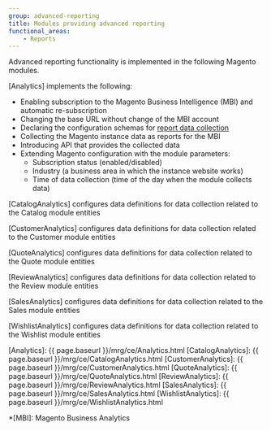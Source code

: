 ```yaml
---
group: advanced-reporting
title: Modules providing advanced reporting
functional_areas:
    - Reports
---
```


Advanced reporting functionality is implemented in the following Magento modules.

[Analytics] implements the following:

  * Enabling subscription to the Magento Business Intelligence (MBI) and automatic re-subscription
  * Changing the base URL without change of the MBI account
  * Declaring the configuration schemas for [report data collection]
  * Collecting the Magento instance data as reports for the MBI
  * Introducing API that provides the collected data
  * Extending Magento configuration with the module parameters:
    * Subscription status (enabled/disabled)
    * Industry (a business area in which the instance website works)
    * Time of data collection (time of the day when the module collects data)

[CatalogAnalytics] configures data definitions for data collection related to the Catalog module entities

[CustomerAnalytics] configures data definitions for data collection related to the Customer module entities

[QuoteAnalytics] configures data definitions for data collection related to the Quote module entities

[ReviewAnalytics] configures data definitions for data collection related to the Review module entities

[SalesAnalytics] configures data definitions for data collection related to the Sales module entities

[WishlistAnalytics] configures data definitions for data collection related to the Wishlist module entities

<!-- LINK DEFINITIONS -->

[Analytics]: {{ page.baseurl }}/mrg/ce/Analytics.html
[CatalogAnalytics]: {{ page.baseurl }}/mrg/ce/CatalogAnalytics.html
[CustomerAnalytics]: {{ page.baseurl }}/mrg/ce/CustomerAnalytics.html
[QuoteAnalytics]: {{ page.baseurl }}/mrg/ce/QuoteAnalytics.html
[ReviewAnalytics]: {{ page.baseurl }}/mrg/ce/ReviewAnalytics.html
[SalesAnalytics]: {{ page.baseurl }}/mrg/ce/SalesAnalytics.html
[WishlistAnalytics]: {{ page.baseurl }}/mrg/ce/WishlistAnalytics.html

[report data collection]: ./data-collection.html

<!-- ABBREVIATIONS -->
*[MBI]: Magento Business Analytics